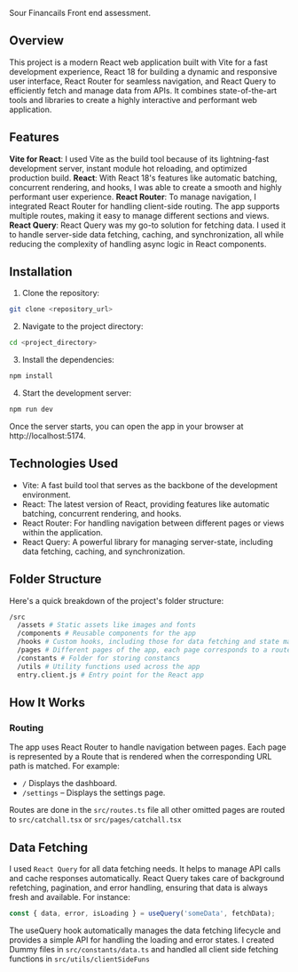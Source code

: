 Sour Financails Front end assessment.

## Overview

This project is a modern React web application built with Vite for a fast development experience, React 18 for building a dynamic and responsive user interface, React Router for seamless navigation, and React Query to efficiently fetch and manage data from APIs. It combines state-of-the-art tools and libraries to create a highly interactive and performant web application.

## Features

**Vite for React**: I used Vite as the build tool because of its lightning-fast development server, instant module hot reloading, and optimized production build.
**React**: With React 18's features like automatic batching, concurrent rendering, and hooks, I was able to create a smooth and highly performant user experience.
**React Router**: To manage navigation, I integrated React Router for handling client-side routing. The app supports multiple routes, making it easy to manage different sections and views.
**React Query**: React Query was my go-to solution for fetching data. I used it to handle server-side data fetching, caching, and synchronization, all while reducing the complexity of handling async logic in React components.

## Installation

1. Clone the repository:

```bash
git clone <repository_url>
```

2. Navigate to the project directory:

```bash
cd <project_directory>
```

3. Install the dependencies:

```bash
npm install
```

4. Start the development server:

```bash
npm run dev
```

Once the server starts, you can open the app in your browser at http://localhost:5174.

## Technologies Used

- Vite: A fast build tool that serves as the backbone of the development environment.
- React: The latest version of React, providing features like automatic batching, concurrent rendering, and hooks.
- React Router: For handling navigation between different pages or views within the application.
- React Query: A powerful library for managing server-state, including data fetching, caching, and synchronization.

## Folder Structure

Here's a quick breakdown of the project's folder structure:

```bash
/src
  /assets # Static assets like images and fonts
  /components # Reusable components for the app
  /hooks # Custom hooks, including those for data fetching and state management
  /pages # Different pages of the app, each page corresponds to a route
  /constants # Folder for storing constancs
  /utils # Utility functions used across the app
  entry.client.js # Entry point for the React app
```

## How It Works

### Routing

The app uses React Router to handle navigation between pages. Each page is represented by a Route that is rendered when the corresponding URL path is matched. For example:

- `/` Displays the dashboard.
- `/settings` – Displays the settings page.

Routes are done in the `src/routes.ts` file all other omitted pages are routed to `src/catchall.tsx` or `src/pages/catchall.tsx`

## Data Fetching

I used `React Query` for all data fetching needs. It helps to manage API calls and cache responses automatically. React Query takes care of background refetching, pagination, and error handling, ensuring that data is always fresh and available. For instance:

```jsx
const { data, error, isLoading } = useQuery('someData', fetchData);
```

The useQuery hook automatically manages the data fetching lifecycle and provides a simple API for handling the loading and error states.
I created Dummy files in `src/constants/data.ts` and handled all client side fetching functions in `src/utils/clientSideFuns`

